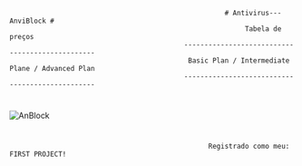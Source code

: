                                                          # Antivirus---AnviBlock #
                                                              Tabela de preços
                                               ------------------------------------------------   
                                                Basic Plan / Intermediate Plane / Advanced Plan
                                               ------------------------------------------------                                

                                                
#  

![AnBlock](https://user-images.githubusercontent.com/101731656/159813307-4a85bf1e-6bc5-4faa-87c1-9bdc2c8338ed.gif)

#


      

                                             
  
                                                     Registrado como meu: FIRST PROJECT!
